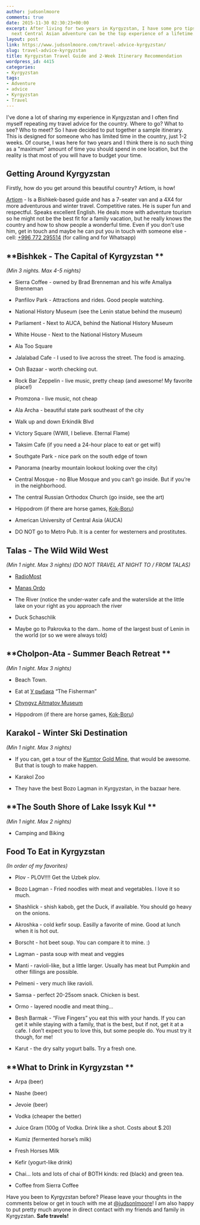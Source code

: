 ```yaml
---
author: judsonlmoore
comments: true
date: 2015-11-30 02:30:23+00:00
excerpt: After living for two years in Kyrgyzstan, I have some pro tips for how your
  next Central Asian adventure can be the top experience of a lifetime.
layout: post
link: https://www.judsonlmoore.com/travel-advice-kyrgyzstan/
slug: travel-advice-kyrgyzstan
title: Kyrgyzstan Travel Guide and 2-Week Itinerary Recommendation
wordpress_id: 4415
categories:
- Kyrgyzstan
tags:
- Adventure
- advice
- Kyrgyzstan
- Travel
---
```


I've done a lot of sharing my experience in Kyrgyzstan and I often find myself repeating my travel advice for the country. Where to go? What to see? Who to meet? So I have decided to put together a sample itinerary. This is designed for someone who has limited time in the country, just 1-2 weeks. Of course, I was here for two years and I think there is no such thing as a "maximum" amount of time you should spend in one location, but the reality is that most of you will have to budget your time.


## Getting Around Kyrgyzstan


Firstly, how do you get around this beautiful country? Artiom, is how!

[Artiom](https://www.facebook.com/artiom.ulianchenko) - Is a Bishkek-based guide and has a 7-seater van and a 4X4 for more adventurous and winter travel. Competitive rates. He is super fun and respectful. Speaks excellent English. He deals more with adventure tourism so he might not be the best fit for a family vacation, but he really knows the country and how to show people a wonderful time. Even if you don't use him, get in touch and maybe he can put you in touch with someone else - cell: [+996 772 295514](tel:%2B996%20772%20295514) (for calling and for Whatsapp)





## **Bishkek - The Capital of Kyrgyzstan **


_(Min 3 nights. Max 4-5 nights)_



 	
  * Sierra Coffee - owned by Brad Brenneman and his wife Amaliya Brenneman

 	
  * Panfilov Park - Attractions and rides. Good people watching.

 	
  * National History Museum (see the Lenin statue behind the museum)

 	
  * Parliament - Next to AUCA, behind the National History Museum

 	
  * White House - Next to the National History Museum

 	
  * Ala Too Square

 	
  * Jalalabad Cafe - I used to live across the street. The food is amazing.

 	
  * Osh Bazaar - worth checking out.

 	
  * Rock Bar Zeppelin - live music, pretty cheap (and awesome! My favorite place!)

 	
  * Promzona - live music, not cheap

 	
  * Ala Archa - beautiful state park southeast of the city

 	
  * Walk up and down Erkindik Blvd

 	
  * Victory Square (WWII, I believe. Eternal Flame)

 	
  * Taksim Cafe (if you need a 24-hour place to eat or get wifi)

 	
  * Southgate Park - nice park on the south edge of town

 	
  * Panorama (nearby mountain lookout looking over the city)

 	
  * Central Mosque - no Blue Mosque and you can’t go inside. But if you’re in the neighborhood.

 	
  * The central Russian Orthodox Church (go inside, see the art)

 	
  * Hippodrom (if there are horse games, [Kok-Boru](http://www.smithsonianmag.com/people-places/kok-boru-the-horse-game-you-wont-see-at-the-olympics-18386029/?no-ist))

 	
  * American University of Central Asia (AUCA)

 	
  * DO NOT go to Metro Pub. It is a center for westerners and prostitutes.




## **Talas - The Wild Wild West**


_(Min 1 night. Max 3 nights) (DO NOT TRAVEL AT NIGHT TO / FROM TALAS)_



 	
  * [RadioMost](http://radiomost.org/)

 	
  * [Manas Ordo](http://en.wikipedia.org/wiki/Manas_Ordo)

 	
  * The River (notice the under-water cafe and the waterslide at the little lake on your right as you approach the river

 	
  * Duck Schaschlik

 	
  * Maybe go to Pakrovka to the dam.. home of the largest bust of Lenin in the world (or so we were always told)




## **Cholpon-Ata - Summer Beach Retreat **


_(Min 1 night. Max 3 nights)_



 	
  * Beach Town.

 	
  * Eat at [У рыбака](https://foursquare.com/v/%D1%83-%D1%80%D1%8B%D0%B1%D0%B0%D0%BA%D0%B0/4e219196628469a57416a165) “The Fisherman”

 	
  * [Chyngyz Aitmatov Museum ](http://en.wikipedia.org/wiki/Chinghiz_Aitmatov)

 	
  * Hippodrom (if there are horse games, [Kok-Boru](http://www.smithsonianmag.com/people-places/kok-boru-the-horse-game-you-wont-see-at-the-olympics-18386029/?no-ist))




## **Karakol - Winter Ski Destination**


_(Min 1 night. Max 3 nights)_



 	
  * If you can, get a tour of the [Kumtor Gold Mine](http://www.kumtor.kg/en/), that would be awesome. But that is tough to make happen.

 	
  * Karakol Zoo

 	
  * They have the best Bozo Lagman in Kyrgyzstan, in the bazaar here.




## **The South Shore of Lake Issyk Kul **


_(Min 1 night. Max 2 nights)_



 	
  * Camping and Biking




## **Food To Eat in Kyrgyzstan**


_(In order of my favorites)_



 	
  * Plov - PLOV!!!! Get the Uzbek plov.

 	
  * Bozo Lagman - Fried noodles with meat and vegetables. I love it so much.

 	
  * Shashlick - shish kabob, get the Duck, if available. You should go heavy on the onions.

 	
  * Akroshka - cold kefir soup. Easilly a favorite of mine. Good at lunch when it is hot out.

 	
  * Borscht - hot beet soup. You can compare it to mine. :)

 	
  * Lagman - pasta soup with meat and veggies

 	
  * Manti - ravioli-like, but a little larger. Usually has meat but Pumpkin and other fillings are possible.

 	
  * Pelmeni - very much like ravioli.

 	
  * Samsa - perfect 20-25som snack. Chicken is best.

 	
  * Ormo - layered noodle and meat thing…

 	
  * Besh Barmak - “Five Fingers” you eat this with your hands. If you can get it while staying with a family, that is the best, but if not, get it at a cafe. I don’t expect you to love this, but some people do. You must try it though, for me!

 	
  * Karut - the dry salty yogurt balls. Try a fresh one.




## **What to Drink in Kyrgyzstan **





 	
  * Arpa (beer)

 	
  * Nashe (beer)

 	
  * Jevoie (beer)

 	
  * Vodka (cheaper the better)

 	
  * Juice Gram (100g of Vodka. Drink like a shot. Costs about $.20)

 	
  * Kumiz (fermented horse’s milk)

 	
  * Fresh Horses Milk

 	
  * Kefir (yogurt-like drink)

 	
  * Chai… lots and lots of chai of BOTH kinds: red (black) and green tea.

 	
  * Coffee from Sierra Coffee


Have you been to Kyrgyzstan before? Please leave your thoughts in the comments below or get in touch with me at [@judsonlmoore](http://twitter.com/judsonlmoore)! I am also happy to put pretty much anyone in direct contact with my friends and family in Kyrgyzstan. **Safe travels!**


